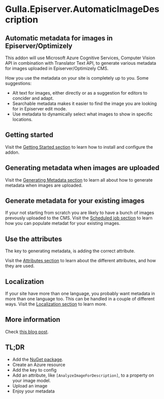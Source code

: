 # Gulla.Episerver.AutomaticImageDescription

## Automatic metadata for images in Episerver/Optimizely
This addon will use Microsoft Azure Cognitive Services, Computer Vision API in combination with Translator Text API, to generate various metadata for images uploaded in Episerver/Optimizely CMS.

How you use the metadata on your site is completely up to you. Some suggestions:
- Alt text for images, either directly or as a suggestion for editors to concider and adapt.
- Searchable metadata makes it easier to find the image you are looking for in Episerver edit mode.
- Use metadata to dynamically select what images to show in specific locations.

## Getting started
Visit the [Getting Started section](doc/GettingStarted.md) to learn how to install and configure the addon.

## Generating metadata when images are uploaded
Visit the [Generating Metadata section](doc/GeneratingMetadata.md) to learn all about how to generate metadata when images are uploaded.

## Generate metadata for your existing images
If your not starting from scratch you are likely to have a bunch of images prevously uploaded to the CMS.
Visit the [Scheduled job section](doc/ScheduledJob.md) to learn how you can populate metadat for your existing images.

## Use the attributes
The key to generating metadata, is adding the correct attribute.

Visit the [Attributes section](doc/Attributes.md) to learn about the different attributes, and how they are used.

## Localization
If your site have more than one language, you probably want metadata in more than one language too. This can be handled in a couple of different ways.
Visit the [Localization section](doc/Localization.md) to learn more.

## More information
Check [this blog post](https://www.gulla.net/en/blog/episerver-automatic-image-metadata/).

## TL;DR
- Add the [NuGet package](https://nuget.episerver.com/package/?id=Gulla.Episerver.AutomaticImageDescription).
- Create an Azure resource
- Add the key to config
- Add an attribute, like `[AnalyzeImageForDescription]`, to a property on your image model.
- Upload an image
- Enjoy your metadata